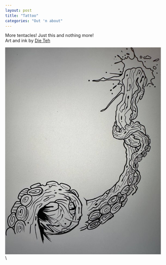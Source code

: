 ```yaml
---
layout: post
title: "Tattoo"
categories: "Out 'n about"
---
```


More tentacles! Just this and nothing more!\
Art and ink by [Die Teh](https://www.instagram.com/di.teh.tattoo/)

![Tentacle Tattoo](/assets/pix/Tattoo_Tentacle_3.JPG)\